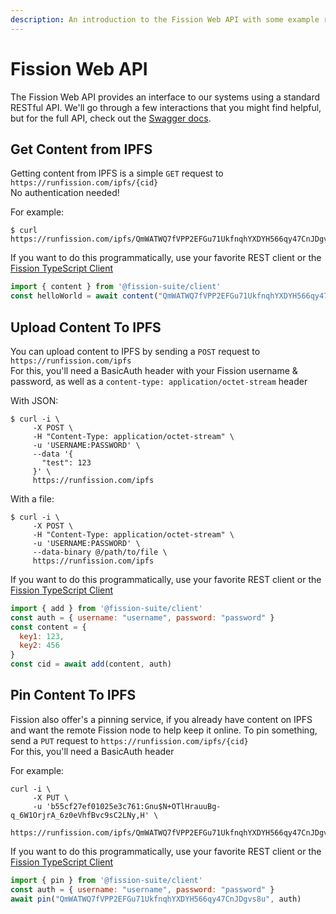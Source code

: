 ```yaml
---
description: An introduction to the Fission Web API with some example requests
---
```


# Fission Web API

The Fission Web API provides an interface to our systems using a standard RESTful API. We'll go through a few interactions that you might find helpful, but for the full API, check out the [Swagger docs](https://runfission.com/docs/).

## Get Content from IPFS

Getting content from IPFS is a simple `GET` request to `https://runfission.com/ipfs/{cid}`  
No authentication needed!

For example:

```text
$ curl https://runfission.com/ipfs/QmWATWQ7fVPP2EFGu71UkfnqhYXDYH566qy47CnJDgvs8u
```

If you want to do this programmatically, use your favorite REST client or the [Fission TypeScript Client](https://github.com/fission-suite/typescript-client)

```javascript
import { content } from '@fission-suite/client'
const helloWorld = await content("QmWATWQ7fVPP2EFGu71UkfnqhYXDYH566qy47CnJDgvs8u")
```

## Upload Content To IPFS

You can upload content to IPFS by sending a `POST` request to `https://runfission.com/ipfs`   
For this, you'll need a BasicAuth header with your Fission username & password, as well as a `content-type: application/octet-stream` header

With JSON:

```text
$ curl -i \
     -X POST \
     -H "Content-Type: application/octet-stream" \
     -u 'USERNAME:PASSWORD' \
     --data '{
       "test": 123
     }' \
     https://runfission.com/ipfs
```

With a file:

```text
$ curl -i \
     -X POST \
     -H "Content-Type: application/octet-stream" \
     -u 'USERNAME:PASSWORD' \
     --data-binary @/path/to/file \
     https://runfission.com/ipfs
```

If you want to do this programmatically, use your favorite REST client or the [Fission TypeScript Client](https://github.com/fission-suite/typescript-client)

```javascript
import { add } from '@fission-suite/client'
const auth = { username: "username", password: "password" }
const content = {
  key1: 123,
  key2: 456
}
const cid = await add(content, auth)
```

## Pin Content To IPFS

Fission also offer's a pinning service, if you already have content on IPFS and want the remote Fission node to help keep it online. To pin something, send a `PUT` request to `https://runfission.com/ipfs/{cid}`   
For this, you'll need a BasicAuth header

For example:

```text
curl -i \
     -X PUT \
     -u 'b55cf27ef01025e3c761:Gnu$N+OTlHrauuBg-q_6W1OrjrA_6z0eVhfBvc9sC2LNy,H' \
     https://runfission.com/ipfs/QmWATWQ7fVPP2EFGu71UkfnqhYXDYH566qy47CnJDgvs8u
```

If you want to do this programmatically, use your favorite REST client or the [Fission TypeScript Client](https://github.com/fission-suite/typescript-client)

```javascript
import { pin } from '@fission-suite/client'
const auth = { username: "username", password: "password" }
await pin("QmWATWQ7fVPP2EFGu71UkfnqhYXDYH566qy47CnJDgvs8u", auth)
```

